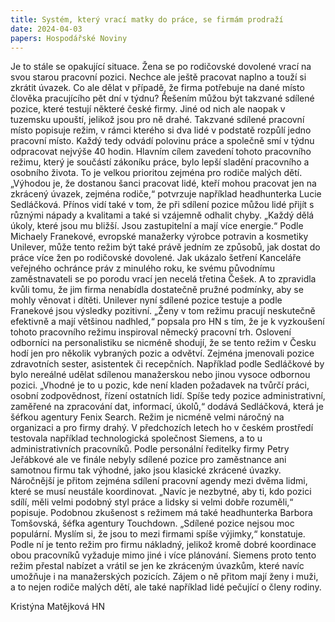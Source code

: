 ```yaml
---
title: Systém, který vrací matky do práce, se firmám prodraží
date: 2024-04-03
papers: Hospodářské Noviny
---
```

Je to stále se opakující situace. Žena se po rodičovské dovolené vrací na svou starou pracovní pozici. Nechce ale ještě pracovat naplno a touží si zkrátit úvazek. Co ale dělat v případě, že firma potřebuje na dané místo člověka pracujícího pět dní v týdnu? Řešením můžou být takzvané sdílené pozice, které testují některé české firmy. Jiné od nich ale naopak v tuzemsku upouští, jelikož jsou pro ně drahé. Takzvané sdílené pracovní místo popisuje režim, v rámci kterého si dva lidé v podstatě rozpůlí jedno pracovní místo. Každý tedy odvádí polovinu práce a společně smí v týdnu odpracovat nejvýše 40 hodin. Hlavním cílem zavedení tohoto pracovního režimu, který je součástí zákoníku práce, bylo lepší sladění pracovního a osobního života. To je velkou prioritou zejména pro rodiče malých dětí. „Výhodou je, že dostanou šanci pracovat lidé, kteří mohou pracovat jen na zkrácený úvazek, zejména rodiče,“ potvrzuje například headhunterka Lucie Sedláčková. Přínos vidí také v tom, že při sdílení pozice můžou lidé přijít s různými nápady a kvalitami a také si vzájemně odhalit chyby. „Každý dělá úkoly, které jsou mu bližší. Jsou zastupitelní a mají více energie.“ Podle Michaely Franekové, evropské manažerky výrobce potravin a kosmetiky Unilever, může tento režim být také právě jedním ze způsobů, jak dostat do práce více žen po rodičovské dovolené. Jak ukázalo šetření Kanceláře veřejného ochránce práv z minulého roku, ke svému původnímu zaměstnavateli se po porodu vrací jen necelá třetina Češek. A to zpravidla kvůli tomu, že jim firma nenabídla dostatečně pružné podmínky, aby se mohly věnovat i dítěti. Unilever nyní sdílené pozice testuje a podle Franekové jsou výsledky pozitivní. „Ženy v tom režimu pracují neskutečně efektivně a mají většinou nadhled,“ popsala pro HN s tím, že je k vyzkoušení tohoto pracovního režimu inspiroval německý pracovní trh. Oslovení odborníci na personalistiku se nicméně shodují, že se tento režim v Česku hodí jen pro několik vybraných pozic a odvětví. Zejména jmenovali pozice zdravotních sester, asistentek či recepčních. Například podle Sedláčkové by bylo nereálné udělat sdílenou manažerskou nebo jinou vysoce odbornou pozici. „Vhodné je to u pozic, kde není kladen požadavek na tvůrčí práci, osobní zodpovědnost, řízení ostatních lidí. Spíše tedy pozice administrativní, zaměřené na zpracování dat, informací, úkolů,“ dodává Sedláčková, která je šéfkou agentury Fenix Search. Režim je nicméně velmi náročný na organizaci a pro firmy drahý. V předchozích letech ho v českém prostředí testovala například technologická společnost Siemens, a to u administrativních pracovníků. Podle personální ředitelky firmy Petry Jeřábkové ale ve finále nebyly sdílené pozice pro zaměstnance ani samotnou firmu tak výhodné, jako jsou klasické zkrácené úvazky. Náročnější je přitom zejména sdílení pracovní agendy mezi dvěma lidmi, které se musí neustále koordinovat. „Navíc je nezbytné, aby ti, kdo pozici sdílí, měli velmi podobný styl práce a lidsky si velmi dobře rozuměli,“ popisuje. Podobnou zkušenost s režimem má také headhunterka Barbora Tomšovská, šéfka agentury Touchdown. „Sdílené pozice nejsou moc populární. Myslím si, že jsou to mezi firmami spíše výjimky,“ konstatuje. Podle ní je tento režim pro firmu nákladný, jelikož kromě dobré koordinace obou pracovníků vyžaduje mimo jiné i více plánování. Siemens proto tento režim přestal nabízet a vrátil se jen ke zkráceným úvazkům, které navíc umožňuje i na manažerských pozicích. Zájem o ně přitom mají ženy i muži, a to nejen rodiče malých dětí, ale také například lidé pečující o členy rodiny.

Kristýna Matějková HN
